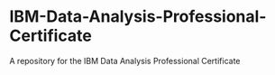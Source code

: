 # IBM-Data-Analysis-Professional-Certificate
A repository for the IBM Data Analysis Professional Certificate
